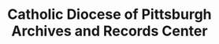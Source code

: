 ---
layout: repo
title: "Catholic Diocese of Pittsburgh Archives and Records Center"
id: 14618
permalink: repos/14618/
---